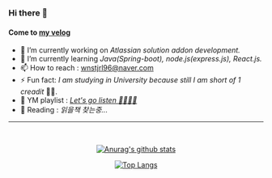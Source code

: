 ### Hi there 👋
#### Come to [my velog](https://velog.io/@junsugi) 

- 🔭 I’m currently working on *Atlassian solution addon development.*
- 🌱 I’m currently learning *Java(Spring-boot), node.js(express.js), React.js.*
- 📫 How to reach : wnstjrl96@naver.com
- ⚡ Fun fact: *I am studying in University because still I am short of 1 creadit* 🤣🤣.
- 🎼 YM playlist : *[Let's go listen 💁‍♂️🤷‍♂️](https://youtu.be/lCdQcZDDdOs)*
- 📒 Reading : *읽을책 찾는중...*

<hr>
<br>
<div align=center>

[![Anurag's github stats](https://github-readme-stats.vercel.app/api?username=junsugi&show_icons=true&hide=stars&hide_border=true&show_owner=true&title_color=8EA8DB&icon_color=8EA8DB)](https://github.com/anuraghazra/github-readme-stats)

[![Top Langs](https://github-readme-stats.vercel.app/api/top-langs/?username=junsugi&layout=compact&hide_border=true)](https://github.com/anuraghazra/github-readme-stats)
</div>
